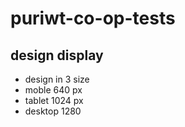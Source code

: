 # puriwt-co-op-tests

## design display
- design in 3 size
- moble 640 px
- tablet 1024 px
- desktop 1280